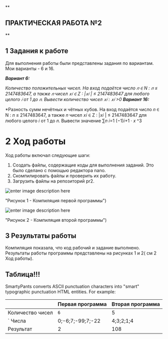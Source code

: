 
 **

## ПРАКТИЧЕСКАЯ РАБОТА №2

**
                   

  ##  1 Задания к работе
Для выполнения работы были представлены задания по вариантам. Мои варианты - 6 и 16.

***Вариант 6:***

*Количество положительных чисел. На вход подаётся число 𝑛 ∈ N : 𝑛 ≤ 2147483647, а также 𝑛 чисел 𝑥𝑖 ∈ Z : |𝑥𝑖 | ≤ 2147483647 для любого целого 𝑖 от 1 до 𝑛. Вывести количество чисел 𝑥𝑖 : 𝑥𝑖 >0*
***Вариант 16:***

*Разность сумм нечётных и чётных кубов. На вход подаётся число 𝑛 ∈ N : 𝑛 ≤ 2147483647, а также 𝑛 чисел 𝑥𝑖 ∈ Z : |𝑥𝑖 | ≤ 2147483647 для любого целого 𝑖 от 1 до 𝑛. Вывести значение ∑︁𝑛 𝑖=1 (−1)𝑖+1 · 𝑥 ^3 

# 2 Ход работы

Ход работы включал следующие шаги:
1. Создать файлы, содержащие коды для выполнения заданий. Это было сделано с помощью редактора nano.
2.  Скомпилировать файлы и проверить их работу.
3. Загрузить файлы на репозиторий pr2.

![enter image description here](https://lh3.googleusercontent.com/oBubSW5-f72AlSFtWE4cE0Qu01nr-maH_HxRkudtlPCcTZogwcyU-EIbn-5e5qkC_O4Dp4O-AIoh)

 "Рисунок 1 - Компиляция первой программы")
 
![enter image description here](https://lh3.googleusercontent.com/2PogZkEbUg85b9e55GLpMbcX0xwITKnpRMcIlTjKdPlfSZkL13PTXRPfOmFielO725zKRFksFddd)
 
 "Рисунок 2 - Компиляция второй программы")
 
## 3 Результаты работы

Компиляция показала, что код рабочий и задание выполнено. Результаты работы программы представлены на рисунках 1 и 2( см 2 Ход работы).



## Таблица!!!

SmartyPants converts ASCII punctuation characters into "smart" typographic punctuation HTML entities. For example:

|                |Первая программа                          |Вторая программа                         |
|----------------|-------------------------------|-----------------------------|
Количество чисел|`6`            |5           
` Числа           |0;-6;7;-99;7;-22            |4;3;2;1;4
|Результат         |2|108

```
